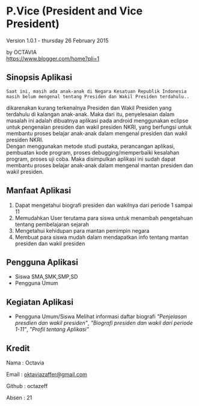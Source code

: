 P.Vice (President and Vice President)
============================

Version 1.0.1 - thursday 26 February 2015

by OCTAVIA <br>
https://www.blogger.com/home?pli=1

Sinopsis Aplikasi
-----------------
	Saat ini, masih ada anak-anak di Negara Kesatuan Republik Indonesia masih belum mengenal tentang Presiden dan Wakil Presiden terdahulu..
dikarenakan kurang terkenalnya Presiden dan Wakil Presiden yang terdahulu di kalangan anak-anak.
 	Maka dari itu, penyelesaian dalam masalah ini adalah dibuatnya aplikasi pada android menggunakan eclipse untuk pengenalan presiden dan wakil presiden NKRI, 
yang berfungsi untuk membantu proses belajar anak-anak dalam mengenal presiden dan wakil presiden NKRI.  
Dengan menggunakan metode studi pustaka, perancangan aplikasi, 
pembuatan kode program, proses debugging/memperbaiki kesalahan program, proses uji coba. 
	Maka disimpulkan aplikasi ini sudah dapat membantu proses belajar anak-anak dalam mengenal mantan presiden dan wakil presiden.


Manfaat Aplikasi
----------------
1.	Dapat mengetahui biografi presiden dan wakilnya dari periode 1 sampai 11
2.	Memudahkan User terutama para siswa untuk menambah pengetahuan tentang pembelajaran sejarah
3.	Mengetahui kehidupan para mantan pemimpin negara
4.	Membuat para siswa mudah dalam mendapatkan info tentang mantan presiden dan wakil presiden


Pengguna Aplikasi
-----------------
- Siswa SMA,SMK,SMP,SD
- Pengguna Umum

Kegiatan Aplikasi
-----------------
- Pengguna Umum/Siswa Melihat informasi daftar biografi *"Penjelasan presdien dan wakil presiden"*, *"Biografi presiden dan wakil dari periode 1-11"*, *"Profil tentang Aplikasi"*

Kredit 
-----------------
Nama		: 	Octavia

Email		: 	oktaviazaffer@gmail.com

Github		:	octazeff

Absen		:	21
